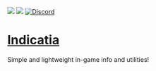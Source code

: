 [![](http://cf.way2muchnoise.eu/full_indicatia_downloads.svg)](https://www.curseforge.com/minecraft/mc-mods/indicatia) [![](http://cf.way2muchnoise.eu/versions/Minecraft_indicatia_all.svg)](https://www.curseforge.com/minecraft/mc-mods/indicatia) [![Discord](https://img.shields.io/discord/356400329086205953.svg?color=%237289da&label=discord&logo=discord&logoColor=%237289da)](https://discord.gg/6JhEjeY)

# [Indicatia](https://www.curseforge.com/minecraft/mc-mods/indicatia)
Simple and lightweight in-game info and utilities!